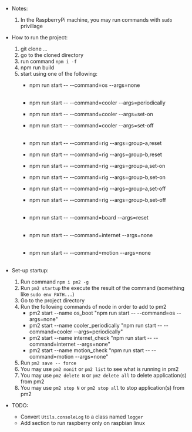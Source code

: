 * Notes:
	1. In the RaspberryPi machine, you may run commands with `sudo` privillage

* How to run the project:
	1. git clone ...
	2. go to the cloned directory
	3. run command `npm i -f`
	4. npm run build
	5. start using one of the following:
		- npm run start -- --command=os --args=none <br/><br/>

		- npm run start -- --command=cooler --args=periodically
		- npm run start -- --command=cooler --args=set-on
		- npm run start -- --command=cooler --args=set-off <br/><br/>
		
		- npm run start -- --command=rig --args=group-a,reset
		- npm run start -- --command=rig --args=group-b,reset
		- npm run start -- --command=rig --args=group-a,set-on
		- npm run start -- --command=rig --args=group-b,set-on
		- npm run start -- --command=rig --args=group-a,set-off
		- npm run start -- --command=rig --args=group-b,set-off <br/><br/>
		
		- npm run start -- --command=board --args=reset <br/><br/>
		
		- npm run start -- --command=internet --args=none <br/><br/>
		
		- npm run start -- --command=motion --args=none <br/><br/>

* Set-up startup:
	1. Run command `npm i pm2 -g`
	2. Run `pm2 startup` the execute the result of the command (something like `sudo env PATH...`)
	3. Go to the project directory
	4. Run the following commands of node in order to add to pm2
		- pm2 start --name os_boot "npm run start -- --command=os --args=none"
		- pm2 start --name cooler_periodically "npm run start -- --command=cooler --args=periodically"
		- pm2 start --name internet_check "npm run start -- --command=internet --args=none"
		- pm2 start --name motion_check "npm run start -- --command=motion --args=none"
	5. Run `pm2 save -- force`
	6. You may use `pm2 monit` or `pm2 list` to see what is running in pm2
	7. You may use `pm2 delete N` or `pm2 delete all` to delete application(s) from pm2
	8. You may use `pm2 stop N` or `pm2 stop all` to stop application(s) from pm2

* TODO:
	- Convert `Utils.consoleLog` to a class named `logger`
	- Add section to run raspberry only on raspbian linux
